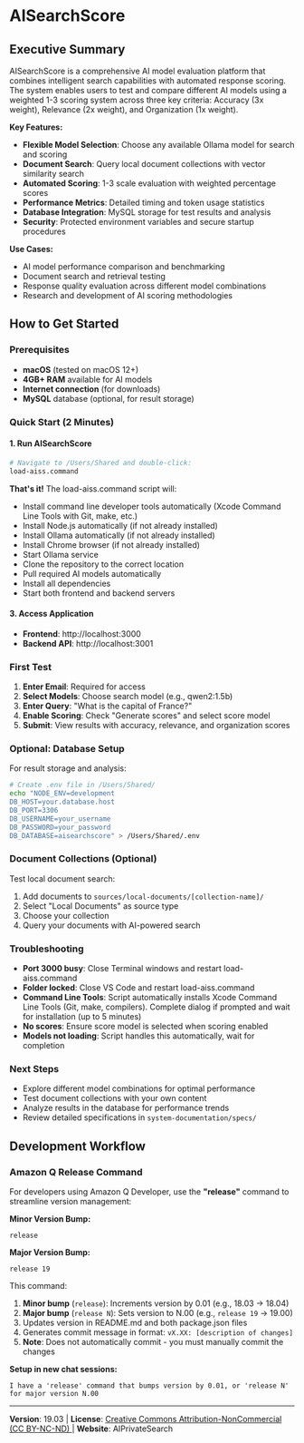 # AISearchScore

## Executive Summary

AISearchScore is a comprehensive AI model evaluation platform that combines intelligent search capabilities with automated response scoring. The system enables users to test and compare different AI models using a weighted 1-3 scoring system across three key criteria: Accuracy (3x weight), Relevance (2x weight), and Organization (1x weight).

**Key Features:**
- **Flexible Model Selection**: Choose any available Ollama model for search and scoring
- **Document Search**: Query local document collections with vector similarity search
- **Automated Scoring**: 1-3 scale evaluation with weighted percentage scores
- **Performance Metrics**: Detailed timing and token usage statistics
- **Database Integration**: MySQL storage for test results and analysis
- **Security**: Protected environment variables and secure startup procedures

**Use Cases:**
- AI model performance comparison and benchmarking
- Document search and retrieval testing
- Response quality evaluation across different model combinations
- Research and development of AI scoring methodologies

## How to Get Started

### Prerequisites
- **macOS** (tested on macOS 12+)
- **4GB+ RAM** available for AI models
- **Internet connection** (for downloads)
- **MySQL** database (optional, for result storage)

### Quick Start (2 Minutes)

#### 1. Run AISearchScore
```bash
# Navigate to /Users/Shared and double-click:
load-aiss.command
```

**That's it!** The load-aiss.command script will:
- Install command line developer tools automatically (Xcode Command Line Tools with Git, make, etc.)
- Install Node.js automatically (if not already installed)
- Install Ollama automatically (if not already installed)
- Install Chrome browser (if not already installed)
- Start Ollama service
- Clone the repository to the correct location
- Pull required AI models automatically
- Install all dependencies
- Start both frontend and backend servers

#### 3. Access Application
- **Frontend**: http://localhost:3000
- **Backend API**: http://localhost:3001

### First Test
1. **Enter Email**: Required for access
2. **Select Models**: Choose search model (e.g., qwen2:1.5b)
3. **Enter Query**: "What is the capital of France?"
4. **Enable Scoring**: Check "Generate scores" and select score model
5. **Submit**: View results with accuracy, relevance, and organization scores

### Optional: Database Setup
For result storage and analysis:
```bash
# Create .env file in /Users/Shared/
echo "NODE_ENV=development
DB_HOST=your.database.host
DB_PORT=3306
DB_USERNAME=your_username
DB_PASSWORD=your_password
DB_DATABASE=aisearchscore" > /Users/Shared/.env
```

### Document Collections (Optional)
Test local document search:
1. Add documents to `sources/local-documents/[collection-name]/`
2. Select "Local Documents" as source type
3. Choose your collection
4. Query your documents with AI-powered search

### Troubleshooting
- **Port 3000 busy**: Close Terminal windows and restart load-aiss.command
- **Folder locked**: Close VS Code and restart load-aiss.command
- **Command Line Tools**: Script automatically installs Xcode Command Line Tools (Git, make, compilers). Complete dialog if prompted and wait for installation (up to 5 minutes)
- **No scores**: Ensure score model is selected when scoring enabled
- **Models not loading**: Script handles this automatically, wait for completion

### Next Steps
- Explore different model combinations for optimal performance
- Test document collections with your own content
- Analyze results in the database for performance trends
- Review detailed specifications in `system-documentation/specs/`

## Development Workflow

### Amazon Q Release Command
For developers using Amazon Q Developer, use the **"release"** command to streamline version management:

**Minor Version Bump:**
```
release
```

**Major Version Bump:**
```
release 19
```

This command:
1. **Minor bump** (`release`): Increments version by 0.01 (e.g., 18.03 → 18.04)
2. **Major bump** (`release N`): Sets version to N.00 (e.g., `release 19` → 19.00)
3. Updates version in README.md and both package.json files
4. Generates commit message in format: `vX.XX: [description of changes]`
5. **Note**: Does not automatically commit - you must manually commit the changes

**Setup in new chat sessions:**
```
I have a 'release' command that bumps version by 0.01, or 'release N' for major version N.00
```

---

**Version**: 19.03 | **License**: [Creative Commons Attribution-NonCommercial (CC BY-NC-ND) ](https://creativecommons.org/licenses/by-nc-nd/4.0/)| **Website**: AIPrivateSearch
